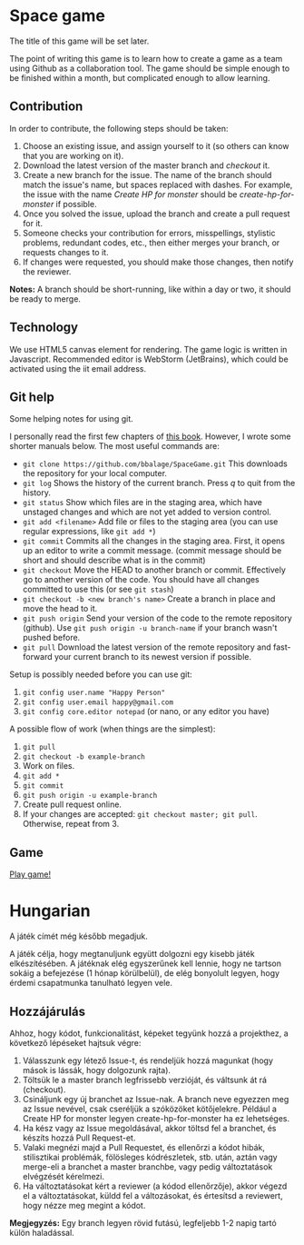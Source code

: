 # Space game

The title of this game will be set later.

The point of writing this game is to learn how to create a game as a team using Github as a collaboration tool.
The game should be simple enough to be finished within a month, but complicated enough to allow learning.

## Contribution

In order to contribute, the following steps should be taken:

1. Choose an existing issue, and assign yourself to it (so others can know that you are working on it).
2. Download the latest version of the master branch and *checkout* it.
3. Create a new branch for the issue. The name of the branch should match the issue's name, but spaces replaced with dashes. For example, the issue with the name *Create HP for monster* should be *create-hp-for-monster* if possible.
4. Once you solved the issue, upload the branch and create a pull request for it.
5. Someone checks your contribution for errors, misspellings, stylistic problems, redundant codes, etc., then either merges your branch, or requests changes to it.
6. If changes were requested, you should make those changes, then notify the reviewer.

**Notes:**
A branch should be short-running, like within a day or two, it should be ready to merge.

## Technology
We use HTML5 canvas element for rendering.
The game logic is written in Javascript.
Recommended editor is WebStorm (JetBrains), which could be activated using the iit email address.

## Git help
Some helping notes for using git.

I personally read the first few chapters of [this book](https://git-scm.com/book/en/v2).
However, I wrote some shorter manuals below. The most useful commands are:
- `git clone https://github.com/bbalage/SpaceGame.git` This downloads the repository for your local computer.
- `git log` Shows the history of the current branch. Press *q* to quit from the history.
- `git status` Show which files are in the staging area, which have unstaged changes and which are not yet added to version control.
- `git add <filename>` Add file or files to the staging area (you can use regular expressions, like `git add *`)
- `git commit` Commits all the changes in the staging area. First, it opens up an editor to write a commit message. (commit message should be short and should describe what is in the commit)
- `git checkout` Move the HEAD to another branch or commit. Effectively go to another version of the code. You should have all changes committed to use this (or see `git stash`)
- `git checkout -b <new branch's name>` Create a branch in place and move the head to it.
- `git push origin` Send your version of the code to the remote repository (github). Use `git push origin -u branch-name` if your branch wasn't pushed before.
- `git pull` Download the latest version of the remote repository and fast-forward your current branch to its newest version if possible.

Setup is possibly needed before you can use git:
1. `git config user.name "Happy Person"`
2. `git config user.email happy@gmail.com`
3. `git config core.editor notepad` (or nano, or any editor you have)

A possible flow of work (when things are the simplest):
1. `git pull`
2. `git checkout -b example-branch`
3. Work on files.
4. `git add *`
5. `git commit`
6. `git push origin -u example-branch`
7. Create pull request online.
8. If your changes are accepted: `git checkout master; git pull`. Otherwise, repeat from 3.

## Game
[Play game!](index.html)

# Hungarian
A játék címét még később megadjuk.

A játék célja, hogy megtanuljunk együtt dolgozni egy kisebb játék elkészítésében.
A játéknak elég egyszerűnek kell lennie, hogy ne tartson sokáig a befejezése (1 hónap körülbelül), de elég bonyolult 
legyen, hogy érdemi csapatmunka tanulható legyen vele.

## Hozzájárulás
Ahhoz, hogy kódot, funkcionalitást, képeket tegyünk hozzá a projekthez, a következő lépéseket hajtsuk végre:
1. Válasszunk egy létező Issue-t, és rendeljük hozzá magunkat (hogy mások is lássák, hogy dolgozunk rajta).
2. Töltsük le a master branch legfrissebb verzióját, és váltsunk át rá (checkout).
3. Csináljunk egy új branchet az Issue-nak. A branch neve egyezzen meg az Issue nevével, csak cseréljük a szóközöket kötőjelekre. Például a Create HP for monster legyen create-hp-for-monster ha ez lehetséges.
4. Ha kész vagy az Issue megoldásával, akkor töltsd fel a branchet, és készíts hozzá Pull Request-et.
5. Valaki megnézi majd a Pull Requestet, és ellenőrzi a kódot hibák, stilisztikai problémák, fölösleges kódrészletek, stb. után, aztán vagy merge-eli a branchet a master branchbe, vagy pedig változtatások elvégzését kérelmezi.
6. Ha változtatásokat kért a reviewer (a kódod ellenőrzője), akkor végezd el a változtatásokat, küldd fel a változásokat, és értesítsd a reviewert, hogy nézze meg megint a kódot.

**Megjegyzés:** Egy branch legyen rövid futású, legfeljebb 1-2 napig tartó külön haladással.